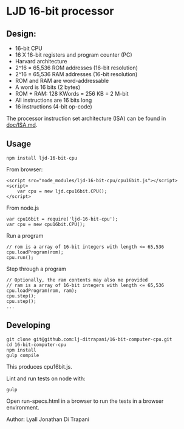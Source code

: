 LJD 16-bit processor
====================

Design:
-------

- 16-bit CPU
- 16 X 16-bit registers and program counter (PC)
- Harvard architecture
- 2^16 = 65,536 ROM addresses (16-bit resolution)
- 2^16 = 65,536 RAM addresses (16-bit resolution)
- ROM and RAM are word-addressable
- A word is 16 bits (2 bytes)
- ROM + RAM:  128 KWords = 256 KB = 2 M-bit
- All instructions are 16 bits long
- 16 instructions (4-bit op-code)

The processor instruction set architecture (ISA) can be found in
[doc/ISA.md](doc/ISA.md).


Usage
-----

    npm install ljd-16-bit-cpu

From browser:

    <script src="node_modules/ljd-16-bit-cpu/cpu16bit.js"></script>
    <script>
        var cpu = new ljd.cpu16bit.CPU();
    </script>

From node.js

    var cpu16bit = require('ljd-16-bit-cpu');
    var cpu = new cpu16bit.CPU();

Run a program

    // rom is a array of 16-bit integers with length <= 65,536
    cpu.loadProgram(rom);
    cpu.run();

Step through a program

    // Optionally, the ram contents may also me provided
    // ram is a array of 16-bit integers with length <= 65,536
    cpu.loadProgram(rom, ram);
    cpu.step();
    cpu.step();
    ...

Developing
----------

    git clone git@github.com:lj-ditrapani/16-bit-computer-cpu.git
    cd 16-bit-computer-cpu
    npm install
    gulp compile

This produces cpu16bit.js.

Lint and run tests on node with:

    gulp

Open run-specs.html in a browser to run the tests in a browser environment.


Author:  Lyall Jonathan Di Trapani
